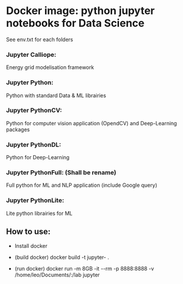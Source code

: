 # Docker image: python jupyter notebooks for Data Science

See env.txt for each folders


### Jupyter Calliope:

Energy grid modelisation framework

### Jupyter Python:

Python with standard Data & ML librairies

### Jupyter PythonCV:

Python for computer vision application (OpendCV) and Deep-Learning packages

### Jupyter PythonDL:

Python for Deep-Learning

### Jupyter PythonFull: (Shall be rename)

Full python for ML and NLP application (include Google query)

### Jupyter PythonLite:

Lite python librairies for ML



## How to use:

- Install docker

- (build docker) docker build -t jupyter-<version> .

- (run docker)   docker run -m 8GB -it --rm -p 8888:8888 -v /home/leo/Documents/:/lab jupyter<version>